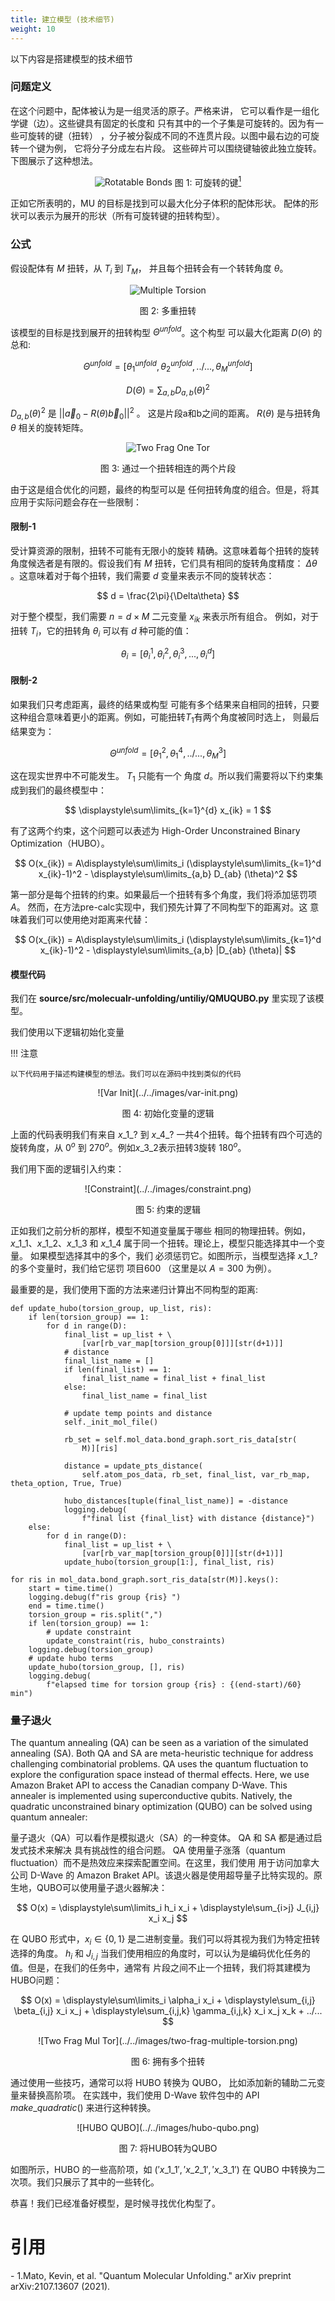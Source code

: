 ```yaml
---
title: 建立模型 (技术细节)
weight: 10
---
```


以下内容是搭建模型的技术细节

### 问题定义 

在这个问题中，配体被认为是一组灵活的原子。严格来讲，
它可以看作是一组化学键（边）。这些键具有固定的长度和
只有其中的一个子集是可旋转的。因为有一些可旋转的键（扭转）
，分子被分裂成不同的不连贯片段。以图中最右边的可旋转一个键为例，
它将分子分成左右片段。
这些碎片可以围绕键轴彼此独立旋转。下图展示了这种想法。

<center>

 ![Rotatable Bonds](../../images/rotatable-bonds.png)
 图 1: 可旋转的键[<sup>1</sup>](#qmu-paper)
 
 </center>

正如它所表明的，MU 的目标是找到可以最大化分子体积的配体形状。
配体的形状可以表示为展开的形状（所有可旋转键的扭转构型）。

### 公式

假设配体有 $M$ 扭转，从 $T_i$ 到 $T_M$，
并且每个扭转会有一个转转角度 $\theta$。

<center>

![Multiple Torsion](../../images/multiple-torsion.png)

图 2: 多重扭转


</center>


该模型的目标是找到展开的扭转构型
${\Theta}^{unfold}$。这个构型
可以最大化距离 $D(\Theta)$ 的总和:

$$ {\Theta}^{unfold} = [\theta^{unfold}_1,  \theta^{unfold}_2, ../..., \theta^{unfold}_M] $$

$$ D(\Theta) = \sum_{a,b}D_{a,b}(\theta)^2 $$


$D_{a,b}(\theta)^2$ 是 $|| \overrightarrow{a}_0 - R(\theta)\overrightarrow{b}_0||^2$ 。
这是片段a和b之间的距离。 $R(\theta)$ 是与扭转角
$\theta$ 相关的旋转矩阵。

<center>

![Two Frag One Tor](../../images/two-frag-one-torsion.png)

图 3: 通过一个扭转相连的两个片段

</center>

由于这是组合优化的问题，最终的构型可以是
任何扭转角度的组合。但是，将其应用于实际问题会存在一些限制：

#### 限制-1

受计算资源的限制，扭转不可能有无限小的旋转
精确。这意味着每个扭转的旋转角度候选者是有限的。假设我们有
$M$ 扭转，它们具有相同的旋转角度精度：
$\Delta\theta$ 。这意味着对于每个扭转，我们需要 $d$ 变量来表示不同的旋转状态：

$$ d = \frac{2\pi}{\Delta\theta} $$

对于整个模型，我们需要 $n = d \times M$ 二元变量 $x_{ik}$ 来表示所有组合。
例如，对于扭转 $T_i$，它的扭转角 $\theta_i$ 可以有
$d$ 种可能的值：

$$ \theta_i = [\theta_i^1,\theta_i^2,\theta_i^3, ..., \theta_i^d] $$

#### 限制-2


如果我们只考虑距离，最终的结果或构型
可能有多个结果来自相同的扭转，只要
这种组合意味着更小的距离。例如，可能扭转$T_1$有两个角度被同时选上，
则最后结果变为：

$$ {\Theta}^{unfold} = [\theta^2_1,  \theta^4_1, ../..., \theta^3_M] $$

这在现实世界中不可能发生。 $T_1$ 只能有一个
角度 $d$。所以我们需要将以下约束集成到我们的最终模型中：

$$ \displaystyle\sum\limits_{k=1}^{d} x_{ik} = 1 $$

有了这两个约束，这个问题可以表述为 High-Order Unconstrained Binary Optimization（HUBO）。

$$ O(x_{ik}) = A\displaystyle\sum\limits_i (\displaystyle\sum\limits_{k=1}^d x_{ik}-1)^2 - \displaystyle\sum\limits_{a,b} D_{ab} (\theta)^2 $$

第一部分是每个扭转的约束。如果最后一个扭转有多个角度，我们将添加惩罚项$A$。
然而，在方法pre-calc实现中，我们预先计算了不同构型下的距离对。这
意味着我们可以使用绝对距离来代替：

$$ O(x_{ik}) = A\displaystyle\sum\limits_i (\displaystyle\sum\limits_{k=1}^d x_{ik}-1)^2 - \displaystyle\sum\limits_{a,b} |D_{ab} (\theta)| $$

#### 模型代码
我们在 **source/src/molecualr-unfolding/untiliy/QMUQUBO.py** 里实现了该模型。

我们使用以下逻辑初始化变量

!!! 注意

    以下代码用于描述构建模型的想法。我们可以在源码中找到类似的代码

<center>
![Var Init](../../images/var-init.png)

图 4: 初始化变量的逻辑
</center>

上面的代码表明我们有来自 $x\_1\_?$ 
到 $x\_4\_?$ 一共4个扭转。每个扭转有四个可选的旋转角度，从 $0^o$ 到
$270^o$。例如$x\_3\_2$表示扭转3旋转
$180^o$。


我们用下面的逻辑引入约束：

<center>
![Constraint](../../images/constraint.png)

图 5: 约束的逻辑
</center>

正如我们之前分析的那样，模型不知道变量属于哪些
相同的物理扭转。例如，$x\_1\_1$、$x\_1\_2$、$x\_1\_3$
和 $x\_1\_4$ 属于同一个扭转。理论上，模型只能选择其中一个变量。
如果模型选择其中的多个，我们
必须惩罚它。如图所示，当模型选择
$x\_1\_?$ 的多个变量时，我们给它惩罚
项目$600$ （这里是以 $A=300$ 为例）。

最重要的是，我们使用下面的方法来递归计算出不同构型的距离:

```
def update_hubo(torsion_group, up_list, ris):
    if len(torsion_group) == 1:
        for d in range(D):
            final_list = up_list + \
                [var[rb_var_map[torsion_group[0]]][str(d+1)]]
            # distance
            final_list_name = []
            if len(final_list) == 1:
                final_list_name = final_list + final_list
            else:
                final_list_name = final_list

            # update temp points and distance
            self._init_mol_file()

            rb_set = self.mol_data.bond_graph.sort_ris_data[str(
                M)][ris]

            distance = update_pts_distance(
                self.atom_pos_data, rb_set, final_list, var_rb_map, theta_option, True, True)

            hubo_distances[tuple(final_list_name)] = -distance
            logging.debug(
                f"final list {final_list} with distance {distance}")
    else:
        for d in range(D):
            final_list = up_list + \
                [var[rb_var_map[torsion_group[0]]][str(d+1)]]
            update_hubo(torsion_group[1:], final_list, ris)

for ris in mol_data.bond_graph.sort_ris_data[str(M)].keys():
    start = time.time()
    logging.debug(f"ris group {ris} ")
    end = time.time()
    torsion_group = ris.split(",")
    if len(torsion_group) == 1:
        # update constraint
        update_constraint(ris, hubo_constraints)
    logging.debug(torsion_group)
    # update hubo terms
    update_hubo(torsion_group, [], ris)
    logging.debug(
        f"elapsed time for torsion group {ris} : {(end-start)/60} min")
```

### 量子退火

The quantum annealing (QA) can be seen as a variation of the simulated annealing (SA). Both QA and SA are meta-heuristic technique for address 
challenging combinatorial problems. QA uses the quantum fluctuation to explore the configuration space instead of thermal effects. Here, we use 
Amazon Braket API to access the Canadian company D-Wave. This annealer is implemented using superconductive qubits. Natively, the quadratic 
unconstrained binary optimization (QUBO) can be solved using quantum annealer:

量子退火（QA）可以看作是模拟退火（SA）的一种变体。 QA 和 SA 都是通过启发式技术来解决
具有挑战性的组合问题。 QA 使用量子涨落（quantum fluctuation）而不是热效应来探索配置空间。在这里，我们使用
用于访问加拿大公司 D-Wave 的 Amazon Braket API。该退火器是使用超导量子比特实现的。原生地，QUBO可以使用量子退火器解决：

$$ O(x) = \displaystyle\sum\limits_i h_i x_i + \displaystyle\sum_{i>j} J_{i,j} x_i x_j $$

在 QUBO 形式中，$x_i \in \{0, 1\}$ 是二进制变量。我们可以将其视为我们为特定扭转选择的角度。 $h_i$ 和 $J_{i,j}$
 当我们使用相应的角度时，可以认为是编码优化任务的值。但是，在我们的任务中，通常有
 片段之间不止一个扭转，我们将其建模为HUBO问题：

$$ O(x) = \displaystyle\sum\limits_i \alpha_i x_i + \displaystyle\sum_{i,j} \beta_{i,j} x_i x_j + \displaystyle\sum_{i,j,k} \gamma_{i,j,k} x_i x_j x_k + ../... $$


<center>
![Two Frag Mul Tor](../../images/two-frag-multiple-torsion.png)

图 6: 拥有多个扭转
</center>

通过使用一些技巧，通常可以将 HUBO 转换为 QUBO，
比如添加新的辅助二元变量来替换高阶项。
在实践中，我们使用 D-Wave 软件包中的 API $make \_ quadratic()$ 来进行这种转换。

<center>
![HUBO QUBO](../../images/hubo-qubo.png)

图 7: 将HUBO转为QUBO
</center>

如图所示，HUBO 的一些高阶项，如 $('x\_1\_1','x\_2\_1','x\_3\_1')$
在 QUBO 中转换为二次项。我们只展示了其中的一些转化。


恭喜！我们已经准备好模型，是时候寻找优化构型了。

# 引用
<div id='qmu-paper'></div>
- 1.Mato, Kevin, et al. "Quantum Molecular Unfolding." arXiv preprint arXiv:2107.13607 (2021).